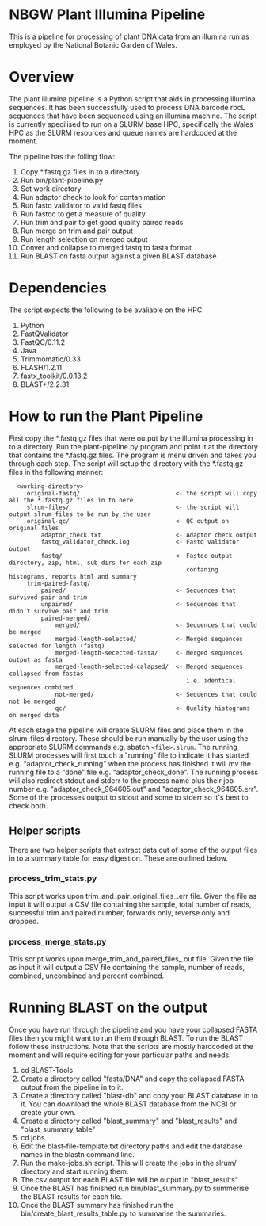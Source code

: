 # NBGW Plant Illumina Pipeline
This is a pipeline for processing of plant DNA data from an illumina run as employed by the National Botanic Garden of Wales. 

# Overview
The plant illumina pipeline is a Python script that aids in processing illumina sequences. It has been successfully used to process DNA barcode rbcL sequences that have been sequenced using an illumina machine. The script is currently specilised to run on a SLURM base HPC, specifically the Wales HPC as the SLURM resources and queue names are hardcoded at the moment.

The pipeline has the folling flow:

 1. Copy *.fastq.gz files in to a directory.
 2. Run bin/plant-pipeline.py
 3. Set work directory
 4. Run adaptor check to look for contanimation
 5. Run fastq validator to valid fastq files
 6. Run fastqc to get a measure of quality
 7. Run trim and pair to get good quality paired reads
 8. Run merge on trim and pair output
 9. Run length selection on merged output
 10. Conver and collapse to merged fastq to fasta format
 11. Run BLAST on fasta output against a given BLAST database
 
# Dependencies
The script expects the following to be avaliable on the HPC. 

 1. Python
 2. FastQValidator
 2. FastQC/0.11.2
 3. Java
 4. Trimmomatic/0.33
 5. FLASH/1.2.11
 6. fastx_toolkit/0.0.13.2
 7. BLAST+/2.2.31

# How to run the Plant Pipeline
First copy the *.fastq.gz files that were output by the illumina processing in to a directory. Run the plant-pipeline.py program and point it at the directory that contains the *.fastq.gz files. The program is menu driven and takes you through each step. The script will setup the directory with the *.fastq.gz files in the following manner:
 
```
  <working-directory>
     original-fastq/                           <- the script will copy all the *.fastq.gz files in to here
     slrum-files/                              <- the script will output slrum files to be run by the user
     original-qc/                              <- QC output on original files
         adaptor_check.txt                     <- Adaptor check output
         fastq_validator_check.log             <- Fastq validator output
         fastq/                                <- Fastqc output directory, zip, html, sub-dirs for each zip
                                                  contaning histograms, reports html and summary
     trim-paired-fastq/
         paired/                               <- Sequences that survived pair and trim
         unpaired/                             <- Sequences that didn't survive pair and trim
         paired-merged/
             merged/                           <- Sequences that could be merged
             merged-length-selected/           <- Merged sequences selected for length (fastq)
             merged-length-secected-fasta/     <- Merged sequences output as fasta
             merged-length-selected-calapsed/  <- Merged sequences collapsed from fastas 
                                                  i.e. identical sequences combined
             not-merged/                       <- Sequences that could not be merged
             qc/                               <- Quality histograms on merged data
```

At each stage the pipeline will create SLURM files and place them in the slrum-files directory. These should be run manually by the user using the appropriate SLURM commands e.g. sbatch ```<file>.slrum```. The running SLURM processes will first touch a "running" file to indicate it has started e.g. "adaptor_check_running" when the process has finished it will mv the running file to a "done" file e.g. "adaptor_check_done". The running process will also redirect stdout and stderr to the process name plus their job number e.g. "adaptor_check_964605.out" and "adaptor_check_964605.err". Some of the processes output to stdout and some to stderr so it's best to check both.

## Helper scripts
There are two helper scripts that extract data out of some of the output files in to a summary table for easy digestion. These are outlined below.

### process_trim_stats.py
This script works upon trim_and_pair_original_files_<jobid>.err file. Given the file as input it will output a CSV file containing the sample, total number of reads, successful trim and paired number, forwards only, reverse only and dropped.

### process_merge_stats.py
This script works upon merge_trim_and_paired_files_<jobid>.out file. Given the file as input it will output a CSV file containing the sample, number of reads, combined, uncombined and percent combined. 

# Running BLAST on the output
Once you have run through the pipeline and you have your collapsed FASTA files then you might want to run them through BLAST. To run the BLAST follow these instructions. Note that the scripts are mostly hardcoded at the moment and will require editing for your particular paths and needs.

 1. cd BLAST-Tools
 2. Create a directory called "fasta/DNA" and copy the collapsed FASTA output from the pipeline in to it.
 3. Create a directory called "blast-db" and copy your BLAST database in to it. You can download the whole BLAST database from the NCBI or create your own.
 4. Create a directory called "blast_summary" and "blast_results" and "blast_summary_table"
 5. cd jobs
 6. Edit the blast-file-template.txt directory paths and edit the database names in the blastn command line.
 7. Run the make-jobs.sh script. This will create the jobs in the slrum/ directory and start running them.
 8. The csv output for each BLAST file will be output in "blast_results"
 9. Once the BLAST has finished run bin/blast_summary.py to summerise the BLAST results for each file.
 10. Once the BLAST summary has finished run the bin/create_blast_results_table.py to summarise the summaries.
